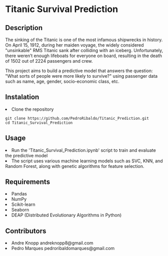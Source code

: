 # Titanic Survival Prediction

## Description

The sinking of the Titanic is one of the most infamous shipwrecks in history. On April 15, 1912, during her maiden voyage, the widely considered "unsinkable" RMS Titanic sank after colliding with an iceberg. Unfortunately, there weren’t enough lifeboats for everyone on board, resulting in the death of 1502 out of 2224 passengers and crew.

This project aims to build a predictive model that answers the question: "What sorts of people were more likely to survive?" using passenger data such as name, age, gender, socio-economic class, etc.

## Instalation

<li>Clone the repository</li>

```
git clone https://github.com/PedroRibaldo/Titanic_Prediction.git
cd Titanic_Survival_Prediction
```

## Usage

<li>Run the 'Titanic_Survival_Prediction.ipynb' script to train and evaluate the predictive model</li>
<li>The script uses various machine learning models such as SVC, KNN, and Random Forest, along with genetic algorithms for feature selection.</li>

## Requirements

<li>Pandas</li>
<li>NumPy</li>
<li>Scikit-learn</li>
<li>Seaborn</li>
<li>DEAP (Distributed Evolutionary Algorithms in Python)</li>

## Contributors

<li>Andre Knopp andreknopp8@gmail.com</li>
<li>Pedro Marques pedroribaldomarques@gmail.com</li>
